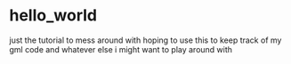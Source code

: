 # hello_world
just the tutorial to mess around with
hoping to use this to keep track of my gml code and whatever else i might want to play around with
